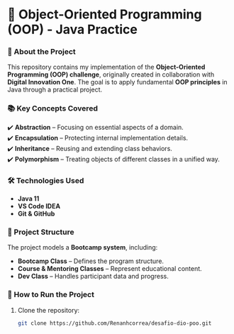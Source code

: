 # 🚀 Object-Oriented Programming (OOP) - Java Practice

### 📌 About the Project
This repository contains my implementation of the **Object-Oriented Programming (OOP) challenge**, originally created in collaboration with **Digital Innovation One**. The goal is to apply fundamental **OOP principles** in Java through a practical project.

### 📚 Key Concepts Covered
✔️ **Abstraction** – Focusing on essential aspects of a domain.  
✔️ **Encapsulation** – Protecting internal implementation details.  
✔️ **Inheritance** – Reusing and extending class behaviors.  
✔️ **Polymorphism** – Treating objects of different classes in a unified way.  

### 🛠 Technologies Used
- **Java 11**  
- **VS Code IDEA**  
- **Git & GitHub**  

### 📂 Project Structure
The project models a **Bootcamp system**, including:  
- **Bootcamp Class** – Defines the program structure.  
- **Course & Mentoring Classes** – Represent educational content.  
- **Dev Class** – Handles participant data and progress.  

### 🚀 How to Run the Project
1. Clone the repository:  
   ```sh
   git clone https://github.com/Renanhcorrea/desafio-dio-poo.git
